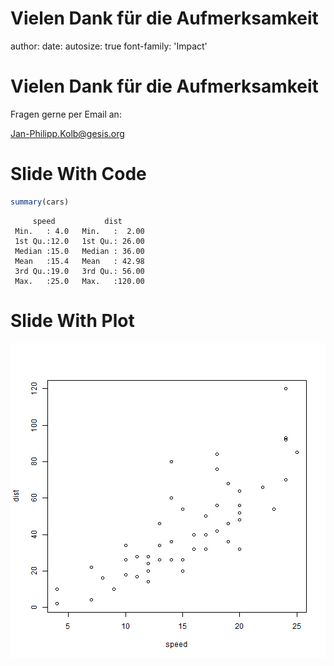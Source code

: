 Vielen Dank für die Aufmerksamkeit  
========================================================
author: 
date: 
autosize: true
font-family: 'Impact'

Vielen Dank für die Aufmerksamkeit
========================================================

Fragen gerne per Email an:

Jan-Philipp.Kolb@gesis.org


Slide With Code
========================================================


```r
summary(cars)
```

```
     speed           dist       
 Min.   : 4.0   Min.   :  2.00  
 1st Qu.:12.0   1st Qu.: 26.00  
 Median :15.0   Median : 36.00  
 Mean   :15.4   Mean   : 42.98  
 3rd Qu.:19.0   3rd Qu.: 56.00  
 Max.   :25.0   Max.   :120.00  
```

Slide With Plot
========================================================

![plot of chunk unnamed-chunk-2](Rpresentation-figure/unnamed-chunk-2-1.png)

